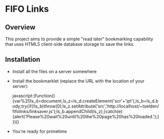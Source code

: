 FIFO Links
==========

Overview
--------

This project aims to provide a simple "read later" bookmarking capability that uses HTML5
client-side database storage to save the links.

Installation
------------

* Install all the files on a server somewhere
* Install the bookmarklet (replace the URL with the location of your server):

  javascript:(function(){var%20ls_d=document,ls_z=ls_d.createElement('scr'+'ipt'),ls_b=ls_d.body;try{if(!ls_b)throw(0);ls_z.setAttribute('src','http://localhost/~tselden/fifolinks/linksaver.js');ls_b.appendChild(ls_z);}catch(e){alert('Please%20wait%20until%20the%20page%20has%20loaded.');}})()

* You're ready for primetime
